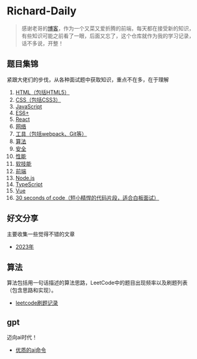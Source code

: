 # Richard-Daily

> 感谢老哥的[博客](https://github.com/pwstrick/daily/tree/master)，作为一个又菜又爱折腾的前端，每天都在接受新的知识，有些知识可能之前看了一眼，后面又忘了，这个仓库就作为我的学习记录，话不多说，开整！

## 题目集锦

紧跟大佬们的步伐，从各种面试题中获取知识，重点不在多，在于理解

1. [HTML（包括HTML5）](problems/html/index.md)
2. [CSS（包括CSS3）](problems/css/index.md)
3. [JavaScript](problems/javascript/index.md)
4. [ES6+](problems/es6/index.md)
5. [React](problems/react/index.md)
6. [网络](problems/network/index.md)
7. [工具（包括webpack、Git等）](problems/tools/index.md)
8. [算法](problems/algorithm/index.md)
9. [安全](problems/security/index.md)
10. [性能](problems/performance/index.md)
11. [软技能](problems/softskills/index.md)
12. [前端](problems/frontend/index.md)
13. [Node.js](problems/node/index.md)
14. [TypeScript](problems/typescript/index.md)
15. [Vue](problems/vue/index.md)
16. [30 seconds of code（短小精悍的代码片段，适合白板面试）](problems/30-seconds-of-code/index.md)

## 好文分享

主要收集一些觉得不错的文章

- [2023年](articles/2023.md)

## 算法

算法包括用一句话描述的算法思路，LeetCode中的题目出现频率以及刷题列表（包含思路和实现）。

- [leetcode刷题记录](algorithm/leetcode.md)

## gpt

迈向ai时代！

- [优质的ai命令](gpt/prompts.md)